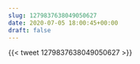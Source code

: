 ```yaml
---
slug: 1279837638049050627
date: 2020-07-05 18:00:45+00:00
draft: false
---
```


{{< tweet 1279837638049050627 >}}

